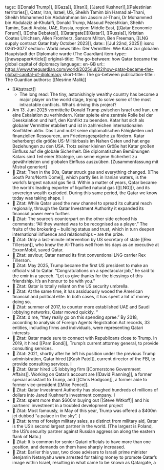 tags:: [[Donald Trump]], [[Gaza]], [[Iran]], [[Jared Kushner]],[[Palestinian territories]],  Qatar, Iran, Israel, US, Sheikh Tamim bin Hamad al-Thani, Sheikh Mohammed bin Abdulrahman bin Jassim al-Thani, Dr Mohammed bin Abdulaziz al-Khulaifi, Donald Trump, Masoud Pezeshkian, Sheikh Tamim, Saudi Arabia, UAE, Russia, region: Middle East, [[Qatar Economic Forum]], [[Doha Debates]], [[Qatargate]][[Qatar]], [[Russia]], Kristian Coates Ulrichsen, Allen Fromherz, Sansom Milton, Ben Freeman, [[LNG supply contract Qatar Italy October 2023]], 
date:: [[Jul 22nd, 2025]]
issn:: 0261-3077
section:: World news
title:: Der Vermittler: Wie Katar zur globalen Hauptstadt der Diplomatie wurde (The Guardian)
item-type:: [[newspaperArticle]]
original-title:: The go-between: how Qatar became the global capital of diplomacy
language:: en-GB
url:: https://www.theguardian.com/world/2025/jul/22/how-qatar-became-the-global-capital-of-diplomacy
short-title:: The go-between
publication-title:: The Guardian
authors:: [[Nesrine Malik]]

- [[Abstract]]
	- The long read: The tiny, astonishingly wealthy country has become a major player on the world stage, trying to solve some of the most intractable conflicts. What’s driving this project?
- Am 13. Juni 2025 vermittelte Donald Trump zwischen Israel und Iran, um eine Eskalation zu verhindern. Katar spielte eine zentrale Rolle bei der Deeskalation und half, den Konflikt zu beenden. Katar hat sich als globaler Vermittler etabliert und ist in zahlreichen internationalen Konflikten aktiv. Das Land nutzt seine diplomatischen Fähigkeiten und finanziellen Ressourcen, um Friedensgespräche zu fördern. Katar beherbergt die größte US-Militärbasis im Nahen Osten und hat enge Beziehungen zu den USA. Trotz seiner kleinen Größe hat Katar großen Einfluss auf die globale Sicherheit. Die diplomatischen Bemühungen Katars sind Teil einer Strategie, um seine eigene Sicherheit zu gewährleisten und globalen Einfluss auszuüben. [Zusammenfassung mit Mistral generiert]
- 📌 Zitat: Then in the 90s, Qatar struck gas and everything changed. [[The South Pars/North Dome]], which partly lies in Iranian waters, is the world’s largest natural gas field. Within a matter of years, Qatar became the world’s leading exporter of liquified natural gas ([[LNG]]), and its sovereign wealth exploded. During this same period, the Qatar we know today was taking shape. I
- 📌 Zitat: While Qatar used the new channel to spread its cultural reach regionally, through the Qatar Investment Authority it expanded its financial power even further.
- 📌 Zitat: The source’s counterpart on the other side echoed his comments: “All they wanted was to be recognised as a player.” The fruits of the brokering – building status and trust, which in turn deepen international influence and relationships – are the prize.
- 📌 Zitat: Only a last-minute intervention by US secretary of state [[Rex Tillerson]], who knew the Al-Thanis well from his days as an executive at ExxonMobil, saved Qatar.
- 📌 Zitat: saviour, Qatar named its first conventional LNG carrier Rex Tillerson.
- 📌 Zitat: May 2025, Trump became the first US president to make an official visit to Qatar. “Congratulations on a spectacular job,” he said to the emir in a speech. “Let us give thanks for the blessings of this friendship. It’s an honour to be with you.”
- 📌 Zitat: Qatar is totally reliant on the US security umbrella.
- 📌 Zitat: At the same time, it has assiduously wooed the American financial and political elite. In both cases, it has spent a lot of money doing so.
- 📌 Zitat: summer of 2017, to counter more established UAE and Saudi lobbying networks, Qatar moved quickly. “
- 📌 Zitat: d me, “they really go on this spending spree.” By 2018, according to analysis of Foreign Agents Registration Act records, 33 entities, including firms and individuals, were representing Qatari interests
- 📌 Zitat: Qatar made sure to connect with Republicans close to Trump. In 2019, it hired [[Pam Bondi]], Trump’s current attorney general, to provide consulting services.
- 📌 Zitat: 2021, shortly after he left his position under the previous Trump administration, Qatar hired [[Kash Patel]], current director of the FBI, to provide consulting services. I
- 📌 Zitat: Qatar hired US lobbying firm [[Cornerstone Government Affairs]]. Working on Qatar’s account are [[David Planning]], a former special assistant to Trump, and [[Chris Hodgson]], a former aide to former vice-president [[Mike Pence]].
- 📌 Zitat: Qatar Investment Authority has ploughed hundreds of millions of dollars into Jared Kushner’s investment company. I
- 📌 Zitat: spent more than $600m buying out [[Steve Witkoff]] and his partners’ investment in a troubled development project
- 📌 Zitat: Most famously, in May of this year, Trump was offered a $400m jet dubbed “a palace in the sky”. (
- 📌 Zitat: terms of foreign military sales, as distinct from military aid, Qatar is the US’s second largest partner in the world. (The largest is Poland, the US’s security partner against Russian aggression along the eastern flank of Nato.)
- 📌 Zitat: It is common for senior Qatari officials to have more than one position, and demands on them have sharply increased.
- 📌 Zitat: Earlier this year, two close advisers to Israeli prime minister Benjamin Netanyahu were arrested for taking money to promote Qatar’s image within Israel, resulting in what came to be known as Qatargate, a